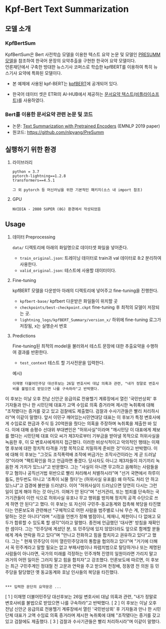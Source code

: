 # Kpf-Bert Text Summarization

## 모델 소개

### KpfBertSum

KpfBertSum은 Bert 사전학습 모델을 이용한 텍스트 요약 논문 및 모델인 [PRESUMM모델](https://github.com/nlpyang/PreSumm)을 참조하여 한국어 문장의 요약추출을 구현한 한국어 요약 모델이다.  
언론재단에서 구축한 방대한 뉴스기사 코퍼스로 학습한 kpfBERT를 이용하여 특히 뉴스기사 요약에 특화된 모델이다.

- 본 예제에 사용된 kpf-BERT는 [kpfBERT](https://github.com/KPFBERT/kpfbert)에 공개되어 있다.

- 한국어 데이터 셋은 ETRI의 AI-HUB에서 제공하는 [문서요약 텍스트(비플라이소프트)](https://aihub.or.kr/aidata/8054)를 사용하였다.  


### Bert를 이용한 문서요약 관련 논문 및 코드

- 논문:  [Text Summarization with Pretrained Encoders](https://arxiv.org/abs/1908.08345) (EMNLP 2019 paper)
- 원코드: https://github.com/nlpyang/PreSumm


## 실행하기 위한 환경

1. 라이브러리

    ```
    python = 3.7
    pytorch-lightning==1.2.8
    transformers==4.5.1
    
    그 외 pytorch 등 머신러닝을 위한 기본적인 패키지(소스 내 import 참조)
    ```
    
2. GPU

    ```
    NVIDIA - 2080 SUPER (8G) 환경에서 작성되었음
    ```

## Usage

1. 데이터 Preprocessing

   `data/` 디렉토리에 아래의 화일명으로 데이터셋 화일을 넣어준다.

   - `train_original.json`: 트레이닝 데이터로 train과 val 데이터로 8:2 분리하여 사용한다.  
   - `valid_original.json`: 테스트에 사용할 데이터이다.

   
2. Fine-tuning  

    kpfBERT 모델을 다운받아 아래의 디렉토리에 넣어주고 fine-tuning을 진행한다.

    - `kpfbert-base/` kpfbert 다운받은 화일들이 위치할 곳
    - `checkpoints/best-checkpoint.ckpt` fine-tuning 후 최적의 모델이 저장되는 곳.
    - `lightning_logs/kpfBERT_Summary/version_x/` 하위에 fine-tuning 로그가 저장됨, x는 실행순서 번호
    

3. Predictions  

   Fine-tuning된 최적의 model을 불러와서 테스트 문장에 대한 추출요약을 수행하여 결과를 반환한다.

   - `test_context` 테스트 할 기사전문을 입력한다.  
  
    예시)  
      
   ```
   이재명 더불어민주당 대선후보는 26일 변호사비 대납 의혹과 관련, "내가 정말로 변호사비를 불법으로 받았으면 나를 구속하라"고 반박했다.
이 후보는 이날 오후 전남 신안군 응급의료 전용헬기 계류장에서 열린 '국민반상회' 후 기자들과 만나 한 시민단체 대표가 고액 수임료 의혹 증거라며 제시한 녹취록에 대해 "조작됐다는 증거를 갖고 있고 검찰에도 제출했다. 검찰과 수사기관들은 빨리 처리하시라"며 이같이 말했다.
앞서 이민구 깨어있는시민연대당 대표는 이 후보가 특정 변호사에게 수임료로 현금과 주식 등 20억원을 줬다는 의혹을 주장하며 녹취록을 제출한 바 있다. 이에 대해 송평수 선대위 부대변인은 "허위사실"이라며 "깨시민당 이 대표에게 제보를 했다는 시민단체 대표 이모 씨가 제3자로부터 기부금을 받아낼 목적으로 허위사실을 녹음한 후, 이 모 변호사에게까지 접근했다. 이러한 비상식적이고 악의적인 행태는 이재명 후보에 대한 정치적 타격을 가할 목적으로 치밀하게 준비한 것"이라고 반박했다.
이에 대해 이 후보는 "그것도 조직폭력배 조작에 버금가는 조작사건이라는 게 곧 드러날 것"이라며 "팩트확인을 하고 언급하면 좋겠다. 당사자도 아니고 제3자들이 자기끼리 녹음한 게 가치가 있느냐"고 반문했다.
그는 "사실이 아니면 무고하고 음해하는 사람들을 무고 혐의나 공직선거법 위반으로 빨리 처리해서 처벌하시라"며 "선거 국면에서 하루이틀도, 한두번도 아니고 '조폭이 뇌물 줬다'는 (허위사실 유포를) 왜 아직도 처리 안 하고 있느냐"고 검경에 불만을 드러냈다.
이어 "허위사실이 드러났으면 당연히 다시는 그런 일이 없게 해야 하는 것 아닌가. 이해가 안 된다"며 "선거관리, 또는 범죄를 단속하는 국가기관들이 이런 식으로 허위사실 유포나 무고 행위를 방치해 정치적 공격 수단으로 쓰게 하면 안 된다"고 했다.
이 후보는 또 자신이 구민주-동교동계와 접촉해 복당을 타진했다는 언론보도와 관련해선 "구체적으로 어떤 사람을 범주별로 나눠 무슨 계, 진영으로 말하는 것은 아니다"라며 "시점을 언젠가 정해 벌점이니, 제재니, 제한이니 다 없애고 모두가 합류할 수 있도록 할 생각"이라고 말했다.
종전에 언급했던 '대사면' 방침을 재확인한 셈이다. 그는 "민주당에 계셨던 분, 또 민주당에 있지 않았더라도 앞으로 함께할 분들에게 계속 연락을 하고 있다"며 "만나고 전화하고 힘을 합치자고 권유하고 있다"고 했다.
그는 " 현재 민주당이 이미 열린민주당과의 통합을 협의하고 있다"며 "거기에 더해서 꼭 민주계라고 말할 필요는 없고 부패사범이나 파렴치범으로 탈당하거나 또는 제명된 사람들이 아니라면, 국가의 미래를 걱정하는 민주개혁 진영의 일원이라면 가리지 말고 과거의 어떤 일이든 그러지 말고 힘을 합치자"고 강조했다.
언론보도에 따르면, 이 후보는 최근 구민주계인 정대철 전 고문과 연락을 주고 받으며 천정배, 정동영 전 의원 등 민주당을 탈당했던 옛 동교동계와 호남 인사들의 복당을 타진했다.
   ```

   ```
    *** 입력한 문단의 요약문은 ...
[ 1 ] 이재명 더불어민주당 대선후보는 26일 변호사비 대납 의혹과 관련, "내가 정말로 변호사비를 불법으로 받았으면 나를 구속하라"고 반박했다.
[ 2 ] 이 후보는 이날 오후 전남 신안군 응급의료 전용헬기 계류장에서 열린 '국민반상회' 후 기자들과 만나 한 시민단체 대표가 고액 수임료 의혹 증거라며 제시한 녹취록에 대해 "조작됐다는 증거를 갖고 있고 검찰에도 제출했다.
[ 3 ] 검찰과 수사기관들은 빨리 처리하시라"며 이같이 말했다.
   ```
